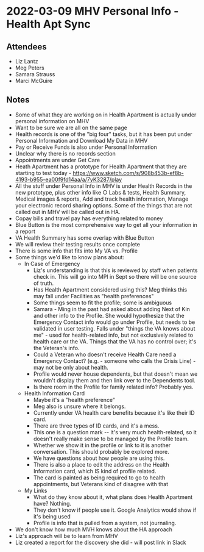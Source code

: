 # 2022-03-09 MHV Personal Info - Health Apt Sync

## Attendees
- Liz Lantz
- Meg Peters
- Samara Strauss
- Marci McGuire

## Notes
- Some of what they are working on in Health Apartment is actually under personal information on MHV
- Want to be sure we are all on the same page
- Health records is one of the "big four" tasks, but it has been put under Personal Information and Download My Data in MHV
- Pay or Receive Funds is also under Personal Information
- Unclear why there is no records section
- Appointments are under Get Care
- Heath Apartment has a prototype for Health Apartment that they are starting to test today - https://www.sketch.com/s/908b453b-ef8b-4193-b955-ea00f9fd14aa/a/7yK3287/play
- All the stuff under Personal Info in MHV is under Health Records in the new prototype, plus other info like 
  ○ Labs & tests, Health Summary, Medical images & reports, Add and track health information, Manage your electronic record sharing options.  Some of the things that are not called out in MHV will be called out in HA.
- Copay bills and travel pay has everything related to money
- Blue Button is the  most comprehensive way to get all your information in a report
- VA Health Summary has some overlap with Blue Button
- We will review their testing results once complete
- There is some info that fits into My VA vs. Profile
- Some things we'd like to know plans about:
  - In Case of Emergency 
    - Liz's understanding is that this is reviewed by staff when patients check in.  This will go into MPI in Sept so there will be one source of truth.
    - Has Health Apartment considered using this?  Meg thinks this may fall under Facilities as "health preferences"
    - Some things seem to fit the profile; some is ambiguous
    - Samara - Ming in the past had asked about adding Next of Kin and other info to the Profile.  She would hypothesize that the Emergency Contact info would go under Profile, but needs to be validated in user testing.  Falls under "things the VA knows about me" - used for health-related info, but not exclusively related to health care or the VA.  Things that the VA has no control over; it's the Veteran's info.
    - Could a Veteran who doesn't receive Health Care need a Emergency Contact? (e.g. - someone who calls the Crisis Line) - may not be only about health.
    - Profile would never house dependents, but that doesn't mean we wouldn't display them and then link over to the Dependents tool.
    - Is there room in the Profile for family related info?  Probably yes.
  - Health Information Card
    - Maybe it's a "health preference"
    - Meg also is unsure where it belongs.
    - Currently under VA health care benefits because it's like their ID card.  
    - There are three types of ID cards, and it's a mess.  
    - This one is a question mark -- it's very much health-related, so it doesn't really make sense to be managed by the Profile team.  
    - Whether we show it in the profile or link to it is another conversation.  This should probably be explored more.
    - We have questions about how people are using this. 
    - There is also a place to edit the address on the Health Information card, which IS kind of profile related.
    - The card is painted as being required to go to health appointments, but Veterans kind of disagree with that
  - My Links
    - What do they  know about it, what plans does Health Apartment have?  Nothing. 
    - They don't know if people use it.  Google Analytics would show if it's being used
    - Profile is info that is pulled from a system, not journaling.  
- We don't know how much MVH knows about the HA approach
- Liz's approach will be to learn from MHV
- Liz created a report for the discovery she did - will post link in Slack
